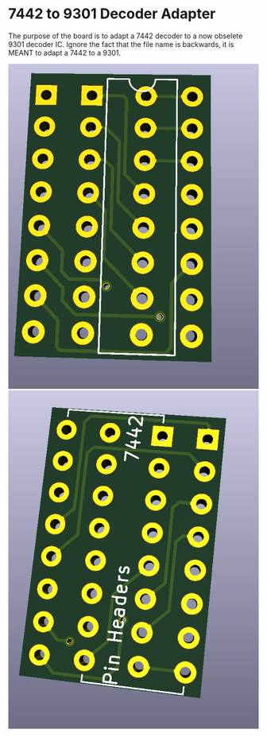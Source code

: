 # 7442 to 9301 Decoder Adapter
The purpose of the board is to adapt a 7442 decoder to a now obselete 9301 decoder IC. Ignore the fact that the file name is backwards, it is MEANT to adapt a 7442 to a 9301.  

![Board Image](adapter1.png)  
![Board Image](adapter2.png)  